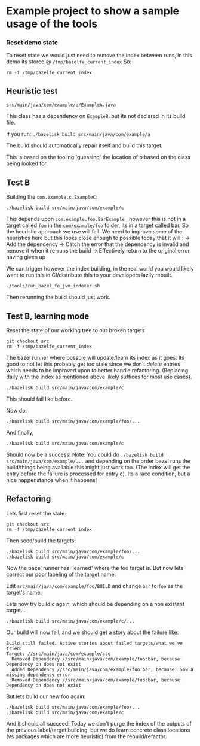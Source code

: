 # Example project to show a sample usage of the tools

### Reset demo state
To reset state we would just need to remove the index between runs, in this demo its stored @ `/tmp/bazelfe_current_index`
So:
```
rm -f /tmp/bazelfe_current_index
```

## Heuristic test

`src/main/java/com/example/a/ExampleA.java`

This class has a dependency on `ExampleB`, but its not declared in its build file.

If you run:
`./bazelisk build src/main/java/com/example/a`

The build should automatically repair itself and build this target.

This is based on the tooling 'guessing' the location of b based on the class being looked for.

## Test B

Building the `com.example.c.ExampleC`:

```
./bazelisk build src/main/java/com/example/c
```

This depends upon `com.example.foo.BarExample` , however this is not in a target called `foo` in the `com/example/foo` folder, its in a target called bar. So the heuristic approach we use will fail. We need to improve some of the heuristics here but this looks close enough to possible today that it will :
-> Add the dependency
-> Catch the error that the dependency is invalid and remove it when it re-runs the build
-> Effectively return to the original error having given up

We can trigger however the index building, in the real world you would likely want to run this in CI/distribute this to your developers lazily rebuilt.

`./tools/run_bazel_fe_jvm_indexer.sh`

Then rerunning the build should just work.


## Test B, learning mode

Reset the state of our working tree to our broken targets
```
git checkout src
rm -f /tmp/bazelfe_current_index
```

The bazel runner where possble will update/learn its index as it goes. Its good to not let this probably get too stale since we don't _delete_ entries which needs to be improved upon to better handle refactoring. (Replacing daily with the index as mentioned above likely suffices for most use cases).

```
./bazelisk build src/main/java/com/example/c
```

This should fail like before.

Now do:

```
./bazelisk build src/main/java/com/example/foo/...
```

And finally,

```
./bazelisk build src/main/java/com/example/c
```

Should now be a success!
Note: You could do `./bazelisk build src/main/java/com/example/...` and depending on the order bazel runs the build/things being available this might just work too. (The index will get the entry before the failure is processed for entry c). Its a race condition, but a nice happenstance when it happens!


## Refactoring

Lets first reset the state:
```
git checkout src
rm -f /tmp/bazelfe_current_index
```

Then seed/build the targets:

```
./bazelisk build src/main/java/com/example/foo/...
./bazelisk build src/main/java/com/example/c
```

Now the bazel runner has 'learned' where the foo target is. But now lets correct our poor labeling of the target name:

Edit `src/main/java/com/example/foo/BUILD` and change `bar` to `foo` as the target's name.


Lets now try build c again, which should be depending on a non existant target...
```
./bazelisk build src/main/java/com/example/c/...
```

Our build will now fail, and we should get a story about the failure like:

```
Build still failed. Active stories about failed targets/what we've tried:
Target: //src/main/java/com/example/c:c
  Removed Dependency //src/main/java/com/example/foo:bar, because: Dependency on does not exist
  Added Dependency //src/main/java/com/example/foo:bar, because: Saw a missing dependency error
  Removed Dependency //src/main/java/com/example/foo:bar, because: Dependency on does not exist
```

But lets build our new foo again:

```
./bazelisk build src/main/java/com/example/foo/...
./bazelisk build src/main/java/com/example/c
```

And it should all succeed!  Today we don't purge the index of the outputs of the previous label/target building, but we do learn concrete class locations (vs packages which are more heuristic) from the rebuild/refactor.
